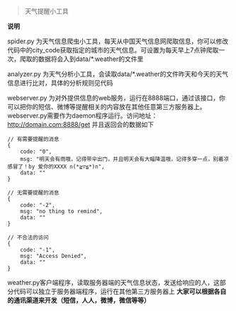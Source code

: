 >天气提醒小工具

**说明**


spider.py 为天气信息爬虫小工具，每天从中国天气信息网爬取信息，你可以修改代码中的city_code获取指定的城市的天气信息。可设置为每天早上7点钟爬取一次，爬取的数据将会入到data/*.weather的文件里


analyzer.py 为天气分析小工具，会读取data/*.weather的文件昨天和今天的天气信息进行比对，具体的分析规则见代码


webserver.py 为对外提供信息的web服务，运行在8888端口，通过该接口，你可以把你的短信、微博等提醒相关的内容放在其他任意第三方服务器上。 webserver.py需要作为daemon程序运行。访问地址：http://domain.com:8888/get 并且返回会的数据如下

```
// 有需要提醒的消息
{
	code: "0",
	msg: "明天会有雨哦，记得带伞出门，并且明天会有大幅降温哦，记得多穿一点，别着凉感冒了！by 爱你的XXXX n(*≧▽≦*)n",
	data: ""
}

// 无需要提醒的消息
{
	code: "-2",
	msg: "no thing to remind",
	data: ""
}

// 不合法的访问
{
	code: "-1",
	msg: "Access Denied",
	data: ""
}
```

weather.py客户端程序，读取服务器端的天气信息状态，发送给响应的人，这部分代码可以独立于服务器端程序，运行在其他第三方服务器上
**大家可以根据各自的通讯渠道来开发（短信，人人，微博，微信等等）**